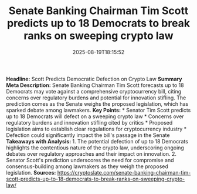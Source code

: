 ﻿---
title: "Senate Banking Chairman Tim Scott predicts up to 18 Democrats to break ranks on sweeping crypto law"
date: "2025-08-19T18:15:52"
category: "Markets"
summary: ""
slug: "senate banking chairman tim scott predicts up to 18 democrat"
source_urls:
  - "https://cryptoslate.com/senate-banking-chairman-tim-scott-predicts-up-to-18-democrats-to-break-ranks-on-sweeping-crypto-law/"
seo:
  title: "Senate Banking Chairman Tim Scott predicts up to 18 Democrats to break ranks on sweeping crypto law | Hash n Hedge"
  description: ""
  keywords: ["news", "markets", "brief"]
---
**Headline:** Scott Predicts Democratic Defection on Crypto Law  **Summary Meta Description:** Senate Banking Chairman Tim Scott forecasts up to 18 Democrats may vote against a comprehensive cryptocurrency bill, citing concerns over regulatory burdens and potential for innovation stifling. The prediction comes as the Senate weighs the proposed legislation, which has sparked debate among lawmakers.  **Key Points:**  * Senator Tim Scott predicts up to 18 Democrats will defect on a sweeping crypto law * Concerns over regulatory burdens and innovation stifling cited by critics * Proposed legislation aims to establish clear regulations for cryptocurrency industry * Defection could significantly impact the bill's passage in the Senate  **Takeaways with Analysis:**  1. The potential defection of up to 18 Democrats highlights the contentious nature of the crypto law, underscoring ongoing debates over regulatory approaches and their impact on innovation. 2. Senator Scott's prediction underscores the need for compromise and consensus-building among lawmakers as they weigh the proposed legislation.  **Sources:**  https://cryptoslate.com/senate-banking-chairman-tim-scott-predicts-up-to-18-democrats-to-break-ranks-on-sweeping-crypto-law/ 
